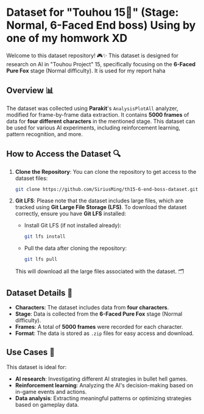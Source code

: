 

# Dataset for "Touhou 15🌙" (Stage: Normal, 6-Faced End boss) Using by one of my homwork XD

Welcome to this dataset repository! 🎮✨ This dataset is designed for research on AI in "Touhou Project" 15, specifically focusing on the **6-Faced Pure Fox** stage (Normal difficulty). It is used for my report haha

## Overview 📊
The dataset was collected using **Parakit**'s `AnalysisPlotAll` analyzer, modified for frame-by-frame data extraction. It contains **5000 frames** of data for **four different characters** in the mentioned stage. This dataset can be used for various AI experiments, including reinforcement learning, pattern recognition, and more.

## How to Access the Dataset 🔍

1. **Clone the Repository**:
   You can clone the repository to get access to the dataset files:
   ```bash
   git clone https://github.com/SiriusMing/th15-6-end-boss-dataset.git
   ```

2. **Git LFS**:
   Please note that the dataset includes large files, which are tracked using **Git Large File Storage (LFS)**. To download the dataset correctly, ensure you have **Git LFS** installed:
   
   - Install Git LFS (if not installed already):
     ```bash
     git lfs install
     ```

   - Pull the data after cloning the repository:
     ```bash
     git lfs pull
     ```

   This will download all the large files associated with the dataset. 🗂️

## Dataset Details 📂
- **Characters**: The dataset includes data from **four characters**.
- **Stage**: Data is collected from the **6-Faced Pure Fox** stage (Normal difficulty).
- **Frames**: A total of **5000 frames** were recorded for each character.
- **Format**: The data is stored as `.zip` files for easy access and download.

## Use Cases 🤖
This dataset is ideal for:
- **AI research**: Investigating different AI strategies in bullet hell games.
- **Reinforcement learning**: Analyzing the AI's decision-making based on in-game events and actions.
- **Data analysis**: Extracting meaningful patterns or optimizing strategies based on gameplay data.
